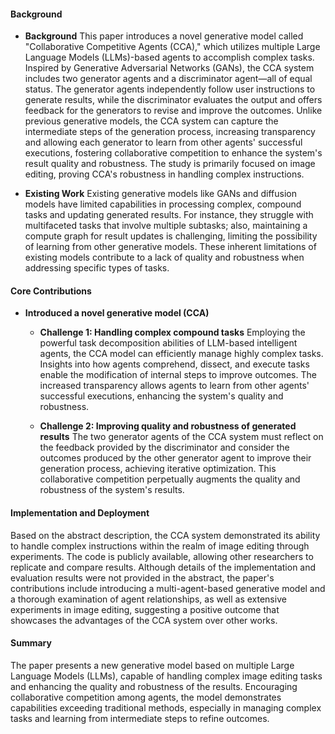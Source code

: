 #### Background
- **Background**
This paper introduces a novel generative model called "Collaborative Competitive Agents (CCA)," which utilizes multiple Large Language Models (LLMs)-based agents to accomplish complex tasks. Inspired by Generative Adversarial Networks (GANs), the CCA system includes two generator agents and a discriminator agent—all of equal status. The generator agents independently follow user instructions to generate results, while the discriminator evaluates the output and offers feedback for the generators to revise and improve the outcomes. Unlike previous generative models, the CCA system can capture the intermediate steps of the generation process, increasing transparency and allowing each generator to learn from other agents' successful executions, fostering collaborative competition to enhance the system's result quality and robustness. The study is primarily focused on image editing, proving CCA's robustness in handling complex instructions.

- **Existing Work**
Existing generative models like GANs and diffusion models have limited capabilities in processing complex, compound tasks and updating generated results. For instance, they struggle with multifaceted tasks that involve multiple subtasks; also, maintaining a compute graph for result updates is challenging, limiting the possibility of learning from other generative models. These inherent limitations of existing models contribute to a lack of quality and robustness when addressing specific types of tasks.

#### Core Contributions
- **Introduced a novel generative model (CCA)**
    - **Challenge 1: Handling complex compound tasks**
        Employing the powerful task decomposition abilities of LLM-based intelligent agents, the CCA model can efficiently manage highly complex tasks. Insights into how agents comprehend, dissect, and execute tasks enable the modification of internal steps to improve outcomes. The increased transparency allows agents to learn from other agents' successful executions, enhancing the system's quality and robustness.

    - **Challenge 2: Improving quality and robustness of generated results**
        The two generator agents of the CCA system must reflect on the feedback provided by the discriminator and consider the outcomes produced by the other generator agent to improve their generation process, achieving iterative optimization. This collaborative competition perpetually augments the quality and robustness of the system's results.

#### Implementation and Deployment
Based on the abstract description, the CCA system demonstrated its ability to handle complex instructions within the realm of image editing through experiments. The code is publicly available, allowing other researchers to replicate and compare results. Although details of the implementation and evaluation results were not provided in the abstract, the paper's contributions include introducing a multi-agent-based generative model and a thorough examination of agent relationships, as well as extensive experiments in image editing, suggesting a positive outcome that showcases the advantages of the CCA system over other works.

#### Summary
The paper presents a new generative model based on multiple Large Language Models (LLMs), capable of handling complex image editing tasks and enhancing the quality and robustness of the results. Encouraging collaborative competition among agents, the model demonstrates capabilities exceeding traditional methods, especially in managing complex tasks and learning from intermediate steps to refine outcomes.